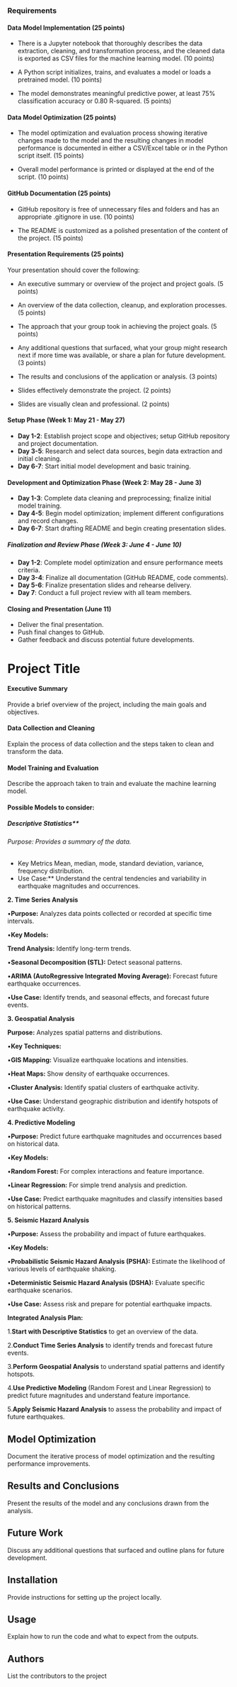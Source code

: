 ### Requirements

#### Data Model Implementation (25 points)

*   There is a Jupyter notebook that thoroughly describes the data extraction, cleaning, and transformation process, and the cleaned data is exported as CSV files for the machine learning model. (10 points)
    
*   A Python script initializes, trains, and evaluates a model or loads a pretrained model. (10 points)
    
*   The model demonstrates meaningful predictive power, at least 75% classification accuracy or 0.80 R-squared. (5 points)
    

#### Data Model Optimization (25 points)

*   The model optimization and evaluation process showing iterative changes made to the model and the resulting changes in model performance is documented in either a CSV/Excel table or in the Python script itself. (15 points)
    
*   Overall model performance is printed or displayed at the end of the script. (10 points)
    

#### GitHub Documentation (25 points)

*   GitHub repository is free of unnecessary files and folders and has an appropriate .gitignore in use. (10 points)
    
*   The README is customized as a polished presentation of the content of the project. (15 points)
    

#### Presentation Requirements (25 points)

Your presentation should cover the following:

*   An executive summary or overview of the project and project goals. (5 points)
    
*   An overview of the data collection, cleanup, and exploration processes. (5 points)
    
*   The approach that your group took in achieving the project goals. (5 points)
    
*   Any additional questions that surfaced, what your group might research next if more time was available, or share a plan for future development. (3 points)
    
*   The results and conclusions of the application or analysis. (3 points)
    
*   Slides effectively demonstrate the project. (2 points)
    
*   Slides are visually clean and professional. (2 points)

#### Setup Phase (Week 1: May 21 - May 27)
- **Day 1-2**: Establish project scope and objectives; setup GitHub repository and project documentation.
- **Day 3-5**: Research and select data sources, begin data extraction and initial cleaning.
- **Day 6-7**: Start initial model development and basic training.

#### Development and Optimization Phase (Week 2: May 28 - June 3)
- **Day 1-3**: Complete data cleaning and preprocessing; finalize initial model training.
- **Day 4-5**: Begin model optimization; implement different configurations and record changes.
- **Day 6-7**: Start drafting README and begin creating presentation slides.

##### Finalization and Review Phase (Week 3: June 4 - June 10)
- **Day 1-2**: Complete model optimization and ensure performance meets criteria.
- **Day 3-4**: Finalize all documentation (GitHub README, code comments).
- **Day 5-6**: Finalize presentation slides and rehearse delivery.
- **Day 7**: Conduct a full project review with all team members.

#### Closing and Presentation (June 11)
- Deliver the final presentation.
- Push final changes to GitHub.
- Gather feedback and discuss potential future developments.

# Project Title

#### Executive Summary
Provide a brief overview of the project, including the main goals and objectives.

#### Data Collection and Cleaning
Explain the process of data collection and the steps taken to clean and transform the data.

#### Model Training and Evaluation
Describe the approach taken to train and evaluate the machine learning model. 
#### Possible Models to consider:
##### Descriptive Statistics**
###### Purpose: Provides a summary of the data.
- Key Metrics Mean, median, mode, standard deviation, variance, frequency distribution.
- Use Case:** Understand the central tendencies and variability in earthquake magnitudes and occurrences.

**2\. Time Series Analysis**

•**Purpose:** Analyzes data points collected or recorded at specific time intervals.

•**Key Models:**

**Trend Analysis:** Identify long-term trends.

•**Seasonal Decomposition (STL):** Detect seasonal patterns.

•**ARIMA (AutoRegressive Integrated Moving Average):** Forecast future earthquake occurrences.

•**Use Case:** Identify trends, and seasonal effects, and forecast future events.

**3\. Geospatial Analysis**

**Purpose:** Analyzes spatial patterns and distributions.

•**Key Techniques:**

•**GIS Mapping:** Visualize earthquake locations and intensities.

•**Heat Maps:** Show density of earthquake occurrences.

•**Cluster Analysis:** Identify spatial clusters of earthquake activity.

•**Use Case:** Understand geographic distribution and identify hotspots of earthquake activity.

**4\. Predictive Modeling**

•**Purpose:** Predict future earthquake magnitudes and occurrences based on historical data.

•**Key Models:**

•**Random Forest:** For complex interactions and feature importance.

•**Linear Regression:** For simple trend analysis and prediction.

•**Use Case:** Predict earthquake magnitudes and classify intensities based on historical patterns.

**5\. Seismic Hazard Analysis**

•**Purpose:** Assess the probability and impact of future earthquakes.

•**Key Models:**

•**Probabilistic Seismic Hazard Analysis (PSHA):** Estimate the likelihood of various levels of earthquake shaking.

•**Deterministic Seismic Hazard Analysis (DSHA):** Evaluate specific earthquake scenarios.

•**Use Case:** Assess risk and prepare for potential earthquake impacts.

**Integrated Analysis Plan:**

1.**Start with Descriptive Statistics** to get an overview of the data.

2.**Conduct Time Series Analysis** to identify trends and forecast future events.

3.**Perform Geospatial Analysis** to understand spatial patterns and identify hotspots.

4.**Use Predictive Modeling** (Random Forest and Linear Regression) to predict future magnitudes and understand feature importance.

5.**Apply Seismic Hazard Analysis** to assess the probability and impact of future earthquakes.

## Model Optimization
Document the iterative process of model optimization and the resulting performance improvements.

## Results and Conclusions
Present the results of the model and any conclusions drawn from the analysis.

## Future Work
Discuss any additional questions that surfaced and outline plans for future development.

## Installation
Provide instructions for setting up the project locally.

## Usage
Explain how to run the code and what to expect from the outputs.

## Authors
List the contributors to the project

